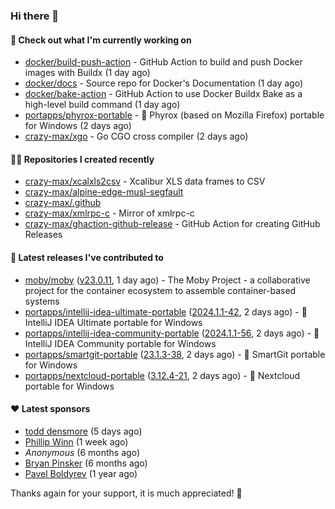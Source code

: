 ### Hi there 👋

#### 👷 Check out what I'm currently working on

- [docker/build-push-action](https://github.com/docker/build-push-action) - GitHub Action to build and push Docker images with Buildx (1 day ago)
- [docker/docs](https://github.com/docker/docs) - Source repo for Docker&#39;s Documentation (1 day ago)
- [docker/bake-action](https://github.com/docker/bake-action) - GitHub Action to use Docker Buildx Bake as a high-level build command (1 day ago)
- [portapps/phyrox-portable](https://github.com/portapps/phyrox-portable) - 🚀 Phyrox (based on Mozilla Firefox) portable for Windows (2 days ago)
- [crazy-max/xgo](https://github.com/crazy-max/xgo) - Go CGO cross compiler (2 days ago)

#### 👨‍💻 Repositories I created recently

- [crazy-max/xcalxls2csv](https://github.com/crazy-max/xcalxls2csv) - Xcalibur XLS data frames to CSV
- [crazy-max/alpine-edge-musl-segfault](https://github.com/crazy-max/alpine-edge-musl-segfault)
- [crazy-max/.github](https://github.com/crazy-max/.github)
- [crazy-max/xmlrpc-c](https://github.com/crazy-max/xmlrpc-c) - Mirror of xmlrpc-c
- [crazy-max/ghaction-github-release](https://github.com/crazy-max/ghaction-github-release) - GitHub Action for creating GitHub Releases

#### 🚀 Latest releases I've contributed to

- [moby/moby](https://github.com/moby/moby) ([v23.0.11](https://github.com/moby/moby/releases/tag/v23.0.11), 1 day ago) - The Moby Project - a collaborative project for the container ecosystem to assemble container-based systems
- [portapps/intellij-idea-ultimate-portable](https://github.com/portapps/intellij-idea-ultimate-portable) ([2024.1.1-42](https://github.com/portapps/intellij-idea-ultimate-portable/releases/tag/2024.1.1-42), 2 days ago) - 🚀 IntelliJ IDEA Ultimate portable for Windows 
- [portapps/intellij-idea-community-portable](https://github.com/portapps/intellij-idea-community-portable) ([2024.1.1-56](https://github.com/portapps/intellij-idea-community-portable/releases/tag/2024.1.1-56), 2 days ago) - 🚀 IntelliJ IDEA Community portable for Windows
- [portapps/smartgit-portable](https://github.com/portapps/smartgit-portable) ([23.1.3-38](https://github.com/portapps/smartgit-portable/releases/tag/23.1.3-38), 2 days ago) - 🚀 SmartGit portable for Windows 
- [portapps/nextcloud-portable](https://github.com/portapps/nextcloud-portable) ([3.12.4-21](https://github.com/portapps/nextcloud-portable/releases/tag/3.12.4-21), 2 days ago) - 🚀 Nextcloud portable for Windows

#### ❤️ Latest sponsors
- [todd densmore](https://github.com/tdensmore) (5 days ago)
- [Phillip Winn](https://github.com/pwinnski) (1 week ago)
- _Anonymous_ (6 months ago)
- [Bryan Pinsker](https://github.com/BryanPinsker) (6 months ago)
- [Pavel Boldyrev](https://github.com/bpg) (1 year ago)

Thanks again for your support, it is much appreciated! 🙏
